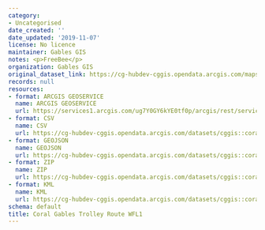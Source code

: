 ```yaml
---
category:
- Uncategorised
date_created: ''
date_updated: '2019-11-07'
license: No licence
maintainer: Gables GIS
notes: <p>FreeBee</p>
organization: Gables GIS
original_dataset_link: https://cg-hubdev-cggis.opendata.arcgis.com/maps/cggis::coral-gables-trolley-route-wfl1
records: null
resources:
- format: ARCGIS GEOSERVICE
  name: ARCGIS GEOSERVICE
  url: https://services1.arcgis.com/ug7Y0GY6kYE0tf0p/arcgis/rest/services/Coral_Gables_Trolley_Route_WFL1/FeatureServer/0
- format: CSV
  name: CSV
  url: https://cg-hubdev-cggis.opendata.arcgis.com/datasets/cggis::coral-gables-trolley-route-wfl1.csv?outSR=%7B%22latestWkid%22%3A3857%2C%22wkid%22%3A102100%7D
- format: GEOJSON
  name: GEOJSON
  url: https://cg-hubdev-cggis.opendata.arcgis.com/datasets/cggis::coral-gables-trolley-route-wfl1.geojson?outSR=%7B%22latestWkid%22%3A3857%2C%22wkid%22%3A102100%7D
- format: ZIP
  name: ZIP
  url: https://cg-hubdev-cggis.opendata.arcgis.com/datasets/cggis::coral-gables-trolley-route-wfl1.zip?outSR=%7B%22latestWkid%22%3A3857%2C%22wkid%22%3A102100%7D
- format: KML
  name: KML
  url: https://cg-hubdev-cggis.opendata.arcgis.com/datasets/cggis::coral-gables-trolley-route-wfl1.kml?outSR=%7B%22latestWkid%22%3A3857%2C%22wkid%22%3A102100%7D
schema: default
title: Coral Gables Trolley Route WFL1
---
```


